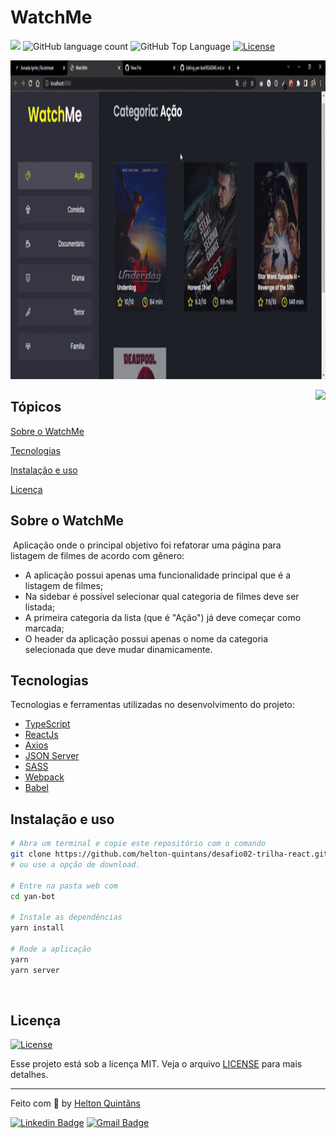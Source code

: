 
# WatchMe

<p>
  <img src="https://img.shields.io/badge/Made%20by-Helton Quintãns-33cc95">
  <img alt="GitHub language count" src="https://img.shields.io/github/languages/count/helton-quintans/desafio02-trilha-react?color=33cc95">
  <img alt="GitHub Top Language" src="https://img.shields.io/github/languages/top/helton-quintans/desafio02-trilha-react?color=%2333cc95">
  <a href="https://opensource.org/licenses/MIT">
    <img alt="License" src="https://img.shields.io/badge/license-MIT-33cc95?style=flat-square">
  </a>
</p>

<p align="center">
    <img height="510em" width="100%" src="src/images/toReadme/watchMe.gif"/>
</p>

<img align="right" height="460em" src="src/images/toReadme/yanbot.png"/>

## Tópicos

[Sobre o WatchMe](#sobre-o-WatchMe)

[Tecnologias](#tecnologias)

[Instalação e uso](#instalação-e-uso)

[Licença](#licença)
<br>

## Sobre o WatchMe

 Aplicação onde o principal objetivo foi refatorar uma página para listagem de filmes de acordo com gênero:
- A aplicação possui apenas uma funcionalidade principal que é a listagem de filmes;
- Na sidebar é possível selecionar qual categoria de filmes deve ser listada;
- A primeira categoria da lista (que é "Ação") já deve começar como marcada;
- O header da aplicação possui apenas o nome da categoria selecionada que deve mudar dinamicamente.

## Tecnologias
Tecnologias e ferramentas utilizadas no desenvolvimento do projeto:

- [TypeScript](https://www.typescriptlang.org/)
- [ReactJs](https://pt-br.reactjs.org/docs/getting-started.html)
- [Axios](https://github.com/axios/axios)
- [JSON Server](https://www.npmjs.com/package/json-server)
- [SASS](https://sass-lang.com/)
- [Webpack](https://webpack.js.org/)
- [Babel](https://babeljs.io/)

## Instalação e uso

```bash
# Abra um terminal e copie este repositório com o comando
git clone https://github.com/helton-quintans/desafio02-trilha-react.git
# ou use a opção de download.

# Entre na pasta web com
cd yan-bot

# Instale as dependências
yarn install

# Rode a aplicação
yarn
yarn server
```

<br>

## Licença

<a href="https://opensource.org/licenses/MIT">
    <img alt="License" src="https://img.shields.io/badge/license-MIT-7cd1a6?style=flat-square">
</a>

<br>

Esse projeto está sob a licença MIT. Veja o arquivo [LICENSE](/LICENSE) para mais detalhes.

---

Feito com :green_heart: by [Helton Quintãns](https://github.com/helton-quintans)

[![Linkedin Badge](https://img.shields.io/badge/-Helton%20Quintãns-7cd1a6?style=flat-square&logo=Linkedin&logoColor=white&link=https://www.linkedin.com/in/heltonquintans/)](https://www.linkedin.com/in/heltonquintans/)
[![Gmail Badge](https://img.shields.io/badge/-helton.quit@gmail.com-7cd1a6?style=flat-square&logo=Gmail&logoColor=white&link=mailto:helton.quit@gmail.com)](mailto:helton.quit@gmail.com)
